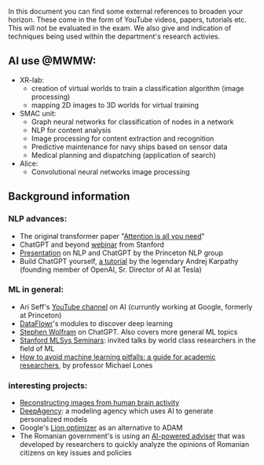 In this document you can find some external references to broaden your horizon. These come in the form of YouTube videos, papers, tutorials etc. This will not be evaluated in the exam. We also give and indication of techniques being used within the department's research activies.
## AI use @MWMW:
* XR-lab: 
  - creation of virtual worlds to train a classification algorithm (image processing)
  - mapping 2D images to 3D worlds for virtual training
* SMAC unit:
  - Graph neural networks for classification of nodes in a network
  - NLP for content analysis
  - Image processing for content extraction and recognition
  - Predictive maintenance for navy ships based on sensor data
  - Medical planning and dispatching (application of search)
* Alice:
  - Convolutional neural networks image processing

## Background information
### NLP advances:
* The original transformer paper "[Attention is all you need](https://arxiv.org/abs/1706.03762)"
* ChatGPT and beyond [webinar](https://www.youtube.com/watch?v=-lnHHWRCDGk&list=WL&index=19&t=3s) from Stanford
* [Presentation](https://docs.google.com/presentation/d/1TTyePrw-p_xxUbi3rbmBI3QQpSsTI1btaQuAUvvNc8w/) on NLP and ChatGPT by the Princeton NLP group
* Build ChatGPT yourself, [a tutorial](https://www.youtube.com/watch?v=kCc8FmEb1nY) by the legendary Andrej Karpathy (founding member of OpenAI, Sr. Director of AI at Tesla)


### ML in general:
* Ari Seff's [YouTube channel](https://www.youtube.com/ariseffai) on AI (curruntly working at Google, formerly at Princeton)
* [DataFlowr](https://dataflowr.github.io/website/)'s modules to discover deep learning
* [Stephen Wolfram](https://www.youtube.com/watch?app=desktop&v=flXrLGPY3SU) on ChatGPT. Also covers more general ML topics
* [Stanford MLSys Seminars](https://mlsys.stanford.edu/): invited talks by world class researchers in the field of ML
* [How to avoid machine learning pitfalls: a guide for academic researchers](https://arxiv.org/abs/2108.02497), by professor Michael Lones 

### interesting projects:
* [Reconstructing images from human brain activity](https://sites.google.com/view/stablediffusion-with-brain/)
* [DeepAgency](https://www.deepagency.com): a modeling agency which uses AI to generate personalized models
* Google's [Lion optimizer](https://github.com/google/automl/tree/master/lion) as an alternative to ADAM
* The Romanian government's is using an [AI-powered adviser](https://www.euronews.com/next/2023/03/06/romanias-prime-minister-has-hired-the-worlds-first-ai-government-adviser-what-will-it-do) that was developed by researchers to quickly analyze the opinions of Romanian citizens on key issues and policies 